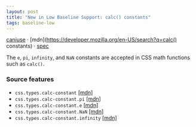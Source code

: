 ```yaml
---
layout: post
title: "New in Low Baseline Support: calc() constants"
tags: baseline-low
---
```


[caniuse](https://caniuse.com/?search=calc-constants) · [mdn](https://developer.mozilla.org/en-US/search?q=calc() constants) · [spec](https://drafts.csswg.org/css-values-4/#calc-keywords)

The `e`, `pi`, `infinity`, and `NaN` constants are accepted in CSS math functions such as `calc()`.

### Source features

- ``css.types.calc-constant`` [[mdn]](https://developer.mozilla.org/en-US/search?q=css.types.calc-constant)
- ``css.types.calc-constant.pi`` [[mdn]](https://developer.mozilla.org/en-US/search?q=css.types.calc-constant.pi)
- ``css.types.calc-constant.e`` [[mdn]](https://developer.mozilla.org/en-US/search?q=css.types.calc-constant.e)
- ``css.types.calc-constant.NaN`` [[mdn]](https://developer.mozilla.org/en-US/search?q=css.types.calc-constant.NaN)
- ``css.types.calc-constant.infinity`` [[mdn]](https://developer.mozilla.org/en-US/search?q=css.types.calc-constant.infinity)
